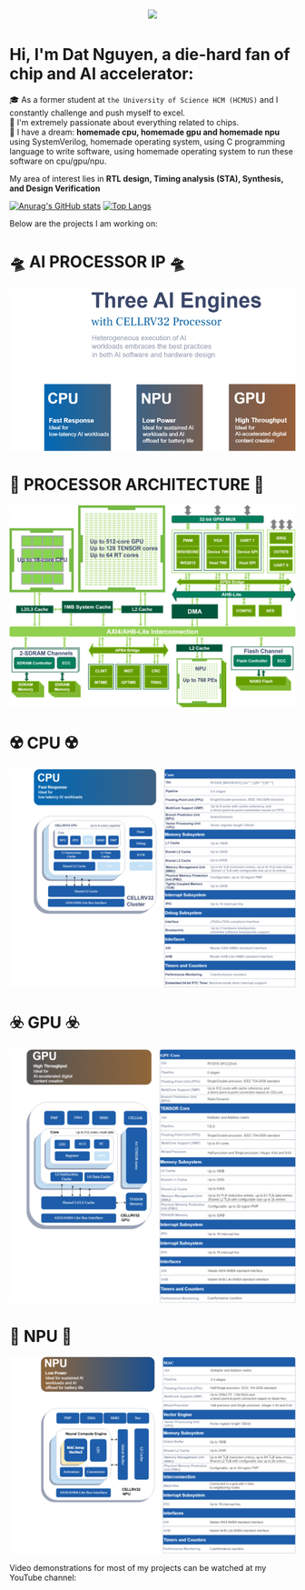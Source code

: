 <h1 align="center">
  <a href="https://git.io/typing-svg">
    <img src="https://readme-typing-svg.herokuapp.com?font=Boldonse&weight=800&size=50&pause=1000&color=02AAB0&width=585&height=100&lines=Hi,+👋+I'm+Dat+Nguyen;Nice+To+Meet+You">
  </a>
</h1>  
 
# Hi, I'm Dat Nguyen, a die-hard fan of chip and AI accelerator:  
🎓 As a former student at `the University of Science HCM (HCMUS)` and I constantly challenge and push myself to excel.  
:robot: I'm extremely passionate about everything related to chips.  
:rocket: I have a dream: **homemade cpu, homemade gpu and homemade npu** using SystemVerilog, homemade operating system, using C programming language to write software, using homemade operating system to run these software on cpu/gpu/npu.  

My area of interest lies in **RTL design, Timing analysis (STA), Synthesis, and Design Verification**  

[![Anurag's GitHub stats](https://github-readme-stats.vercel.app/api?username=DatNguyen97-VN&show_icons=true&theme=dracula)](https://github.com/anuraghazra/github-readme-stats)  [![Top Langs](https://github-readme-stats.vercel.app/api/top-langs/?username=DatNguyen97-VN&layout=compact&theme=buefy)](https://github.com/anuraghazra/github-readme-stats)

Below are the projects I am working on:  
# :flying_saucer: AI PROCESSOR IP :flying_saucer:
![three ai engines](https://github.com/DatNguyen97-VN/DatNguyen97-VN/blob/main/doc/title.png)  
# :dna: PROCESSOR ARCHITECTURE :dna:
![soc arc](https://github.com/DatNguyen97-VN/DatNguyen97-VN/blob/main/doc/cellrv32%20soc.png)  
# :radioactive: CPU :radioactive:
![cpu](https://github.com/DatNguyen97-VN/DatNguyen97-VN/blob/main/doc/cpu.png)  
# :biohazard: GPU :biohazard:
![gpu](https://github.com/DatNguyen97-VN/DatNguyen97-VN/blob/main/doc/gpu.png)  
# :rocket: NPU :rocket:
![npu](https://github.com/DatNguyen97-VN/DatNguyen97-VN/blob/main/doc/npu.png)  

Video demonstrations for most of my projects can be watched at my YouTube channel:
